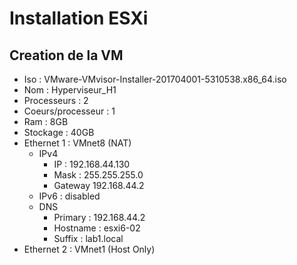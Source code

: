 # Installation ESXi

## Creation de la VM

- Iso : VMware-VMvisor-Installer-201704001-5310538.x86_64.iso
- Nom : Hyperviseur_H1
- Processeurs : 2
- Coeurs/processeur : 1
- Ram : 8GB
- Stockage : 40GB
- Ethernet 1 : VMnet8 (NAT)
  - IPv4
    - IP : 192.168.44.130
    - Mask : 255.255.255.0
    - Gateway 192.168.44.2
  - IPv6 : disabled
  - DNS
    - Primary : 192.168.44.2
    - Hostname : esxi6-02
    - Suffix : lab1.local
- Ethernet 2 : VMnet1 (Host Only)